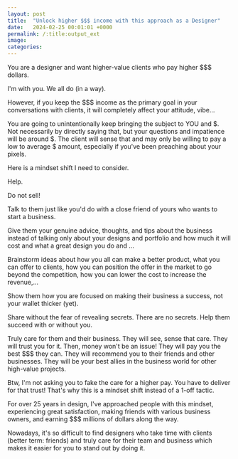 ```yaml
---
layout: post
title:  "Unlock higher $$$ income with this approach as a Designer"
date:   2024-02-25 00:01:01 +0000
permalink: /:title:output_ext
image: 
categories: 
---
```


<p>You are a designer and want higher-value clients who pay higher $$$ dollars.</p>

<p>I'm with you. We all do (in a way).</p>

<p>However, if you keep the $$$ income as the primary goal in your conversations with clients, it will completely affect your attitude, vibe...</p>

<p>You are going to unintentionally keep bringing the subject to YOU and $. Not necessarily by directly saying that, but your questions and impatience will be around $. The client will sense that and may only be willing to pay a low to average $ amount, especially if you've been preaching about your pixels.</p>

<p>Here is a mindset shift I need to consider.</p>

<p>Help.</p>

<p>Do not sell!</p>

<p>Talk to them just like you'd do with a close friend of yours who wants to start a business.</p>

<p>Give them your genuine advice, thoughts, and tips about the business instead of talking only about your designs and portfolio and how much it will cost and what a great design you do and ...</p>

<p>Brainstorm ideas about how you all can make a better product, what you can offer to clients, how you can position the offer in the market to go beyond the competition, how you can lower the cost to increase the revenue,...</p>

<p>Show them how you are focused on making their business a success, not your wallet thicker (yet).</p>

<p>Share without the fear of revealing secrets. There are no secrets. Help them succeed with or without you.</p>

<p>Truly care for them and their business. They will see, sense that care. They will trust you for it. Then, money won't be an issue! They will pay you the best $$$ they can. They will recommend you to their friends and other businesses. They will be your best allies in the business world for other high-value projects.</p>

<p>Btw, I'm not asking you to fake the care for a higher pay. You have to deliver for that trust! That's why this is a mindset shift instead of a 1-off tactic.</p>

<p>For over 25 years in design, I've approached people with this mindset, experiencing great satisfaction, making friends with various business owners, and earning $$$ millions of dollars along the way.</p>

<p>Nowadays, it's so difficult to find designers who take time with clients (better term: friends) and truly care for their team and business which makes it easier for you to stand out by doing it.</p>